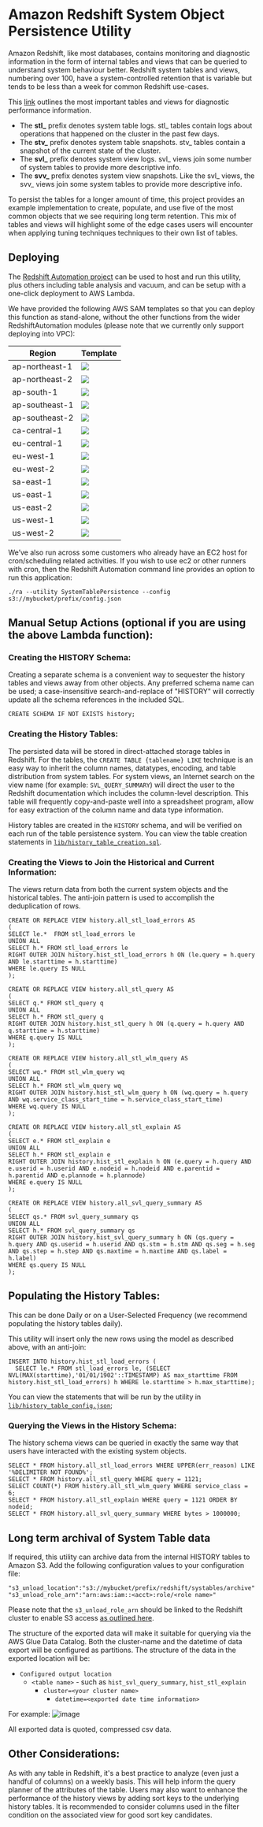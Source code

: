 
# Amazon Redshift System Object Persistence Utility
Amazon Redshift, like most databases, contains monitoring and diagnostic information in the form of internal tables and views that can be queried to understand system behaviour better. Redshift system tables and views, numbering over 100, have a system-controlled retention that is variable but tends to be less than a week for common Redshift use-cases.

This [link](https://docs.aws.amazon.com/redshift/latest/dg/c_types-of-system-tables-and-views.html) outlines the most important tables and views for diagnostic performance information.

* The **stl_** prefix denotes system table logs. stl_ tables contain logs about operations that happened on the cluster in the past few days.
* The **stv_** prefix denotes system table snapshots. stv_ tables contain a snapshot of the current state of the cluster.
* The **svl_** prefix denotes system view logs. svl_ views join some number of system tables to provide more descriptive info.
* The **svv_** prefix denotes system view snapshots. Like the svl_ views, the svv_ views join some system tables to provide more descriptive info.

To persist the tables for a longer amount of time, this project provides an example implementation to create, populate, and use five of the most common objects that we see requiring long term retention. This mix of tables and views will highlight some of the edge cases users will encounter when applying tuning techniques techniques to their own list of tables.

## Deploying

The [Redshift Automation project](https://github.com/awslabs/amazon-redshift-utils/tree/master/src/RedshiftAutomation) can be used to host and run this utility, plus others including table analysis and vacuum, and can be setup with a one-click deployment to AWS Lambda. 

We have provided the following AWS SAM templates so that you can deploy this function as stand-alone, without the other functions from the wider RedshiftAutomation modules (please note that we currently only support deploying into VPC):

| Region | Template |
| ------ | ---------- |
|ap-northeast-1 |  [<img src="https://s3.amazonaws.com/cloudformation-examples/cloudformation-launch-stack.png">](https://console.aws.amazon.com/cloudformation/home?region=ap-northeast-1#/stacks/new?stackName=RedshiftAutomationSystemTablePersistence&templateURL=https://s3-ap-northeast-1.amazonaws.com/awslabs-code-ap-northeast-1/LambdaRedshiftRunner/deploy-systable-standalone.yaml) |
|ap-northeast-2 |  [<img src="https://s3.amazonaws.com/cloudformation-examples/cloudformation-launch-stack.png">](https://console.aws.amazon.com/cloudformation/home?region=ap-northeast-2#/stacks/new?stackName=RedshiftAutomationSystemTablePersistence&templateURL=https://s3-ap-northeast-2.amazonaws.com/awslabs-code-ap-northeast-2/LambdaRedshiftRunner/deploy-systable-standalone.yaml) |
|ap-south-1 |  [<img src="https://s3.amazonaws.com/cloudformation-examples/cloudformation-launch-stack.png">](https://console.aws.amazon.com/cloudformation/home?region=ap-south-1#/stacks/new?stackName=RedshiftAutomationSystemTablePersistence&templateURL=https://s3-ap-south-1.amazonaws.com/awslabs-code-ap-south-1/LambdaRedshiftRunner/deploy-systable-standalone.yaml) |
|ap-southeast-1 |  [<img src="https://s3.amazonaws.com/cloudformation-examples/cloudformation-launch-stack.png">](https://console.aws.amazon.com/cloudformation/home?region=ap-southeast-1#/stacks/new?stackName=RedshiftAutomationSystemTablePersistence&templateURL=https://s3-ap-southeast-1.amazonaws.com/awslabs-code-ap-southeast-1/LambdaRedshiftRunner/deploy-systable-standalone.yaml) |
|ap-southeast-2 |  [<img src="https://s3.amazonaws.com/cloudformation-examples/cloudformation-launch-stack.png">](https://console.aws.amazon.com/cloudformation/home?region=ap-southeast-2#/stacks/new?stackName=RedshiftAutomationSystemTablePersistence&templateURL=https://s3-ap-southeast-2.amazonaws.com/awslabs-code-ap-southeast-2/LambdaRedshiftRunner/deploy-systable-standalone.yaml) |
|ca-central-1 |  [<img src="https://s3.amazonaws.com/cloudformation-examples/cloudformation-launch-stack.png">](https://console.aws.amazon.com/cloudformation/home?region=ca-central-1#/stacks/new?stackName=RedshiftAutomationSystemTablePersistence&templateURL=https://s3-ca-central-1.amazonaws.com/awslabs-code-ca-central-1/LambdaRedshiftRunner/deploy-systable-standalone.yaml) |
|eu-central-1 |  [<img src="https://s3.amazonaws.com/cloudformation-examples/cloudformation-launch-stack.png">](https://console.aws.amazon.com/cloudformation/home?region=eu-central-1#/stacks/new?stackName=RedshiftAutomationSystemTablePersistence&templateURL=https://s3-eu-central-1.amazonaws.com/awslabs-code-eu-central-1/LambdaRedshiftRunner/deploy-systable-standalone.yaml) |
|eu-west-1 |  [<img src="https://s3.amazonaws.com/cloudformation-examples/cloudformation-launch-stack.png">](https://console.aws.amazon.com/cloudformation/home?region=eu-west-1#/stacks/new?stackName=RedshiftAutomationSystemTablePersistence&templateURL=https://s3-eu-west-1.amazonaws.com/awslabs-code-eu-west-1/LambdaRedshiftRunner/deploy-systable-standalone.yaml) |
|eu-west-2 |  [<img src="https://s3.amazonaws.com/cloudformation-examples/cloudformation-launch-stack.png">](https://console.aws.amazon.com/cloudformation/home?region=eu-west-2#/stacks/new?stackName=RedshiftAutomationSystemTablePersistence&templateURL=https://s3-eu-west-2.amazonaws.com/awslabs-code-eu-west-2/LambdaRedshiftRunner/deploy-systable-standalone.yaml) |
|sa-east-1 |  [<img src="https://s3.amazonaws.com/cloudformation-examples/cloudformation-launch-stack.png">](https://console.aws.amazon.com/cloudformation/home?region=sa-east-1#/stacks/new?stackName=RedshiftAutomationSystemTablePersistence&templateURL=https://s3-sa-east-1.amazonaws.com/awslabs-code-sa-east-1/LambdaRedshiftRunner/deploy-systable-standalone.yaml) |
|us-east-1 |  [<img src="https://s3.amazonaws.com/cloudformation-examples/cloudformation-launch-stack.png">](https://console.aws.amazon.com/cloudformation/home?region=us-east-1#/stacks/new?stackName=RedshiftAutomationSystemTablePersistence&templateURL=https://s3-us-east-1.amazonaws.com/awslabs-code-us-east-1/LambdaRedshiftRunner/deploy-systable-standalone.yaml) |
|us-east-2 |  [<img src="https://s3.amazonaws.com/cloudformation-examples/cloudformation-launch-stack.png">](https://console.aws.amazon.com/cloudformation/home?region=us-east-2#/stacks/new?stackName=RedshiftAutomationSystemTablePersistence&templateURL=https://s3-us-east-2.amazonaws.com/awslabs-code-us-east-2/LambdaRedshiftRunner/deploy-systable-standalone.yaml) |
|us-west-1 |  [<img src="https://s3.amazonaws.com/cloudformation-examples/cloudformation-launch-stack.png">](https://console.aws.amazon.com/cloudformation/home?region=us-west-1#/stacks/new?stackName=RedshiftAutomationSystemTablePersistence&templateURL=https://s3-us-west-1.amazonaws.com/awslabs-code-us-west-1/LambdaRedshiftRunner/deploy-systable-standalone.yaml) |
|us-west-2 |  [<img src="https://s3.amazonaws.com/cloudformation-examples/cloudformation-launch-stack.png">](https://console.aws.amazon.com/cloudformation/home?region=us-west-2#/stacks/new?stackName=RedshiftAutomationSystemTablePersistence&templateURL=https://s3-us-west-2.amazonaws.com/awslabs-code-us-west-2/LambdaRedshiftRunner/deploy-systable-standalone.yaml) |

We’ve also run across some customers who already have an EC2 host for cron/scheduling related activities. If you wish to use ec2 or other runners with cron, then the Redshift Automation command line provides an option to run this application:

```
./ra --utility SystemTablePersistence --config s3://mybucket/prefix/config.json
```

## Manual Setup Actions (optional if you are using the above Lambda function): ##

### Creating the HISTORY Schema: ###

Creating a separate schema is a convenient way to sequester the history tables and views away from other objects. Any preferred schema name can be used; a case-insensitive search-and-replace of "HISTORY" will correctly update all the schema references in the included SQL.

```
CREATE SCHEMA IF NOT EXISTS history;
```

### Creating the History Tables: ###

The persisted data will be stored in direct-attached storage tables in Redshift. For the tables, the `CREATE TABLE {tablename} LIKE` technique is an easy way to inherit the column names, datatypes, encoding, and table distribution from system tables. For system views, an Internet search on the view name (for example: `SVL_QUERY_SUMMARY`) will direct the user to the Redshift documentation which includes the column-level description. This table will frequently copy-and-paste well into a spreadsheet program, allow for easy extraction of the column name and data type information.

History tables are created in the `HISTORY` schema, and will be verified on each run of the table persistence system. You can view the table creation statements in [`lib/history_table_creation.sql`](lib/history_table_creation.sql).


### Creating the Views to Join the Historical and Current Information: ###

The views return data from both the current system objects and the historical tables. The anti-join pattern is used to accomplish the deduplication of rows.

```
CREATE OR REPLACE VIEW history.all_stl_load_errors AS
(
SELECT le.*  FROM stl_load_errors le
UNION ALL
SELECT h.* FROM stl_load_errors le
RIGHT OUTER JOIN history.hist_stl_load_errors h ON (le.query = h.query AND le.starttime = h.starttime)
WHERE le.query IS NULL
);
 
CREATE OR REPLACE VIEW history.all_stl_query AS
(
SELECT q.* FROM stl_query q
UNION ALL
SELECT h.* FROM stl_query q
RIGHT OUTER JOIN history.hist_stl_query h ON (q.query = h.query AND q.starttime = h.starttime)
WHERE q.query IS NULL
);
 
CREATE OR REPLACE VIEW history.all_stl_wlm_query AS
(
SELECT wq.* FROM stl_wlm_query wq
UNION ALL
SELECT h.* FROM stl_wlm_query wq
RIGHT OUTER JOIN history.hist_stl_wlm_query h ON (wq.query = h.query AND wq.service_class_start_time = h.service_class_start_time)
WHERE wq.query IS NULL
);
 
CREATE OR REPLACE VIEW history.all_stl_explain AS
(
SELECT e.* FROM stl_explain e
UNION ALL
SELECT h.* FROM stl_explain e
RIGHT OUTER JOIN history.hist_stl_explain h ON (e.query = h.query AND e.userid = h.userid AND e.nodeid = h.nodeid AND e.parentid = h.parentid AND e.plannode = h.plannode)
WHERE e.query IS NULL
);
 
CREATE OR REPLACE VIEW history.all_svl_query_summary AS
(
SELECT qs.* FROM svl_query_summary qs
UNION ALL
SELECT h.* FROM svl_query_summary qs
RIGHT OUTER JOIN history.hist_svl_query_summary h ON (qs.query = h.query AND qs.userid = h.userid AND qs.stm = h.stm AND qs.seg = h.seg AND qs.step = h.step AND qs.maxtime = h.maxtime AND qs.label = h.label)
WHERE qs.query IS NULL
);
```

## Populating the History Tables: ##

This can be done Daily or on a User-Selected Frequency (we recommend populating the history tables daily).

This utility will insert only the new rows using the model as described above, with an anti-join:

```
INSERT INTO history.hist_stl_load_errors (
  SELECT le.* FROM stl_load_errors le, (SELECT NVL(MAX(starttime),'01/01/1902'::TIMESTAMP) AS max_starttime FROM history.hist_stl_load_errors) h WHERE le.starttime > h.max_starttime);
```

You can view the statements that will be run by the utility in [`lib/history_table_config.json`](lib/history_table_config.json);


### Querying the Views in the History Schema: ###
The history schema views can be queried in exactly the same way that users have interacted with the existing system objects.

```
SELECT * FROM history.all_stl_load_errors WHERE UPPER(err_reason) LIKE '%DELIMITER NOT FOUND%';
SELECT * FROM history.all_stl_query WHERE query = 1121;
SELECT COUNT(*) FROM history.all_stl_wlm_query WHERE service_class = 6;
SELECT * FROM history.all_stl_explain WHERE query = 1121 ORDER BY nodeid;
SELECT * FROM history.all_svl_query_summary WHERE bytes > 1000000;
```

## Long term archival of System Table data

If required, this utility can archive data from the internal HISTORY tables to Amazon S3. Add the following configuration values to your configuration file:

```
"s3_unload_location":"s3://mybucket/prefix/redshift/systables/archive"
"s3_unload_role_arn":"arn:aws:iam::<acct>:role/<role name>"
```

Please note that the `s3_unload_role_arn` should be linked to the Redshift cluster to enable S3 access [as outlined here](https://docs.aws.amazon.com/redshift/latest/mgmt/copy-unload-iam-role.html).

The structure of the exported data will make it suitable for querying via the AWS Glue Data Catalog. Both the cluster-name and the datetime of data export will be configured as partitions. The structure of the data in the exported location will be:

* `Configured output location`
	* `<table name>` - such as `hist_svl_query_summary`, `hist_stl_explain`
		* `cluster=<your cluster name>`
			* `datetime=<exported date time information>`

For example: 
![image](exported_s3_structure.png)

All exported data is quoted, compressed csv data.

## Other Considerations: ##
As with any table in Redshift, it's a best practice to analyze (even just a handful of columns) on a weekly basis. This will help inform the query planner of the attributes of the table. Users may also want to enhance the performance of the history views by adding sort keys to the underlying history tables. It is recommended to consider columns used in the filter condition on the associated view for good sort key candidates.


